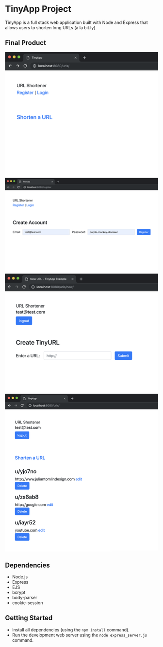 # TinyApp Project

TinyApp is a full stack web application built with Node and Express that allows users to shorten long URLs (à la bit.ly).

## Final Product

!["Homepage"](https://github.com/juliantomlin/tiny-url/blob/master/docs/home.png)
!["User Registration"](https://github.com/juliantomlin/tiny-url/blob/master/docs/register.png)
!["Create Short Url"](https://github.com/juliantomlin/tiny-url/blob/master/docs/create.png)
!["List of Short Urls"](https://github.com/juliantomlin/tiny-url/blob/master/docs/url-list.png)

## Dependencies

- Node.js
- Express
- EJS
- bcrypt
- body-parser
- cookie-session

## Getting Started

- Install all dependencies (using the `npm install` command).
- Run the development web server using the `node express_server.js` command.
